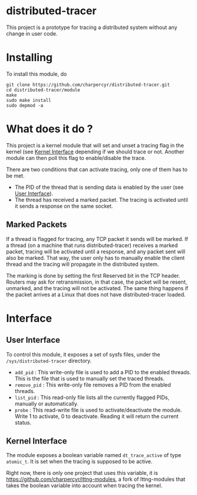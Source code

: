 # distributed-tracer
This project is a prototype for tracing a distributed system without any change in user code.

# Installing
To install this module, do
```
git clone https://github.com/charpercyr/distributed-tracer.git
cd distributed-tracer/module
make
sudo make install
sudo depmod -a
```

# What does it do ?
This project is a kernel module that will set and unset a tracing flag in the kernel (see [Kernel Interface](#kernel-interface) depending if we should trace or not. Another module can then poll this flag to enable/disable the trace.

There are two conditions that can activate tracing, only one of them has to be met.
- The PID of the thread that is sending data is enabled by the user (see [User Interface](#user-interface)).
- The thread has received a marked packet. The tracing is activated until it sends a response on the same socket.

## Marked Packets
If a thread is flagged for tracing, any TCP packet it sends will be marked. If a thread (on a machine that runs distributed-tracer) receives a marked packet, tracing will be activated until a response, and any packet sent will also be marked. That way, the user only has to manually enable the client thread and the tracing will propagate in the distributed system.

The marking is done by setting the first Reserved bit in the TCP header. Routers may ask for retransmission, in that case, the packet will be resent, unmarked, and the tracing will not be activated. The same thing happens if the packet arrives at a Linux that does not have distributed-tracer loaded.

# Interface

## User Interface
To control this module, it exposes a set of sysfs files, under the `/sys/distributed-tracer` directory.
- `add_pid` : This write-only file is used to add a PID to the enabled threads. This is the file that is used to manually set the traced threads.
- `remove_pid` : This write-only file removes a PID from the enabled threads.
- `list_pid` : This read-only file lists all the currently flagged PIDs, manually or automatically.
- `probe` : This read-write file is used to activate/deactivate the module. Write 1 to activate, 0 to deactivate. Reading it will return the current status.

## Kernel Interface
The module exposes a boolean variable named `dt_trace_active` of type `atomic_t`. It is set when the tracing is supposed to be active.

Right now, there is only one project that uses this variable, it is https://github.com/charpercyr/lttng-modules, a fork of lttng-modules that takes the boolean variable into account when tracing the kernel.
